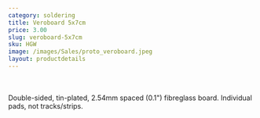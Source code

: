 ```yaml
---
category: soldering
title: Veroboard 5x7cm
price: 3.00
slug: veroboard-5x7cm
sku: HGW
image: /images/Sales/proto_veroboard.jpeg
layout: productdetails
---
```


<br><br>Double-sided, tin-plated, 2.54mm spaced (0.1") fibreglass board. Individual pads, not tracks/strips.
